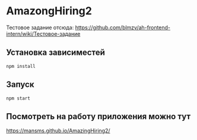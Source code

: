 # AmazongHiring2

Тестовое задание отсюда: https://github.com/blmzv/ah-frontend-intern/wiki/Тестовое-задание

## Установка зависиместей

```
npm install
```

## Запуск

```
npm start
```

## Посмотреть на работу приложения можно тут

https://mansms.github.io/AmazingHiring2/
